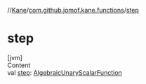 //[Kane](../index.md)/[com.github.jomof.kane.functions](index.md)/[step](step.md)



# step  
[jvm]  
Content  
val [step](step.md): [AlgebraicUnaryScalarFunction](-algebraic-unary-scalar-function/index.md)  



